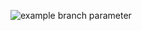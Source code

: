 ![example branch parameter](https://github.com/github/docs/actions/workflows/main.yml/badge.svg?branch=feature-1)